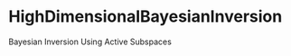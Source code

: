 HighDimensionalBayesianInversion
================================

Bayesian Inversion Using Active Subspaces
